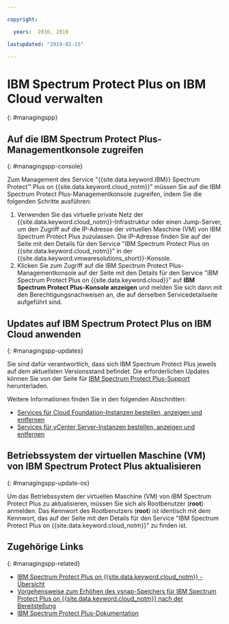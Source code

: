 ```yaml
---

copyright:

  years:  2016, 2019

lastupdated: "2019-02-15"

---
```


# IBM Spectrum Protect Plus on IBM Cloud verwalten
{: #managingspp}

## Auf die IBM Spectrum Protect Plus-Managementkonsole zugreifen
{: #managingspp-console}

Zum Management des Service "{{site.data.keyword.IBM}} Spectrum Protect&trade; Plus on {{site.data.keyword.cloud_notm}}" müssen Sie auf die IBM Spectrum Protect Plus-Managementkonsole zugreifen, indem Sie die folgenden Schritte ausführen:
1. Verwenden Sie das virtuelle private Netz der {{site.data.keyword.cloud_notm}}-Infrastruktur oder einen Jump-Server, um den Zugriff auf die IP-Adresse der virtuellen Maschine (VM) von IBM Spectrum Protect Plus zuzulassen. Die IP-Adresse finden Sie auf der Seite mit den Details für den Service "IBM Spectrum Protect Plus on {{site.data.keyword.cloud_notm}}" in der {{site.data.keyword.vmwaresolutions_short}}-Konsole.
2. Klicken Sie zum Zugriff auf die IBM Spectrum Protect Plus-Managementkonsole auf der Seite mit den Details für den Service "IBM Spectrum Protect Plus on {{site.data.keyword.cloud}}" auf **IBM Spectrum Protect Plus-Konsole anzeigen** und melden Sie sich dann mit den Berechtigungsnachweisen an, die auf derselben Servicedetailseite aufgeführt sind.

## Updates auf IBM Spectrum Protect Plus on IBM Cloud anwenden
{: #managingspp-updates}

Sie sind dafür verantwortlich, dass sich IBM Spectrum Protect Plus jeweils auf dem aktuellsten Versionsstand befindet. Die erforderlichen Updates können Sie von der Seite für [IBM Spectrum Protect Plus-Support](https://www.ibm.com/mysupport/s/topic/0TO50000000IQWtGAO/spectrum-protect-plus) herunterladen.

Weitere Informationen finden Sie in den folgenden Abschnitten:
* [Services für Cloud Foundation-Instanzen bestellen, anzeigen und entfernen](/docs/services/vmwaresolutions/sddc?topic=vmware-solutions-sd_addingremovingservices)
* [Services für vCenter Server-Instanzen bestellen, anzeigen und entfernen](/docs/services/vmwaresolutions/vcenter?topic=vmware-solutions-vc_addingremovingservices)

## Betriebssystem der virtuellen Maschine (VM) von IBM Spectrum Protect Plus aktualisieren
{: #managingspp-update-os}

Um das Betriebssystem der virtuellen Maschine (VM) von IBM Spectrum Protect Plus zu aktualisieren, müssen Sie sich als Rootbenutzer (**root**) anmelden. Das Kennwort des Rootbenutzers (**root**) ist identisch mit dem Kennwort, das auf der Seite mit den Details für den Service "IBM Spectrum Protect Plus on {{site.data.keyword.cloud_notm}}" zu finden ist.

## Zugehörige Links
{: #managingspp-related}

* [IBM Spectrum Protect Plus on {{site.data.keyword.cloud_notm}} - Übersicht](/docs/services/vmwaresolutions/services?topic=vmware-solutions-spp_considerations)
* [Vorgehensweise zum Erhöhen des vsnap-Speichers für IBM Spectrum Protect Plus on {{site.data.keyword.cloud_notm}} nach der Bereitstellung](https://developer.ibm.com/recipes/tutorials/how-to-increase-vsnap-storage-for-ibm-spectrum-protect-plus-on-ibm-cloud-post-deployment/)
* [IBM Spectrum Protect Plus-Dokumentation](https://www.ibm.com/support/knowledgecenter/en/SSNQFQ/landing/welcome_ssnqfq.html)
